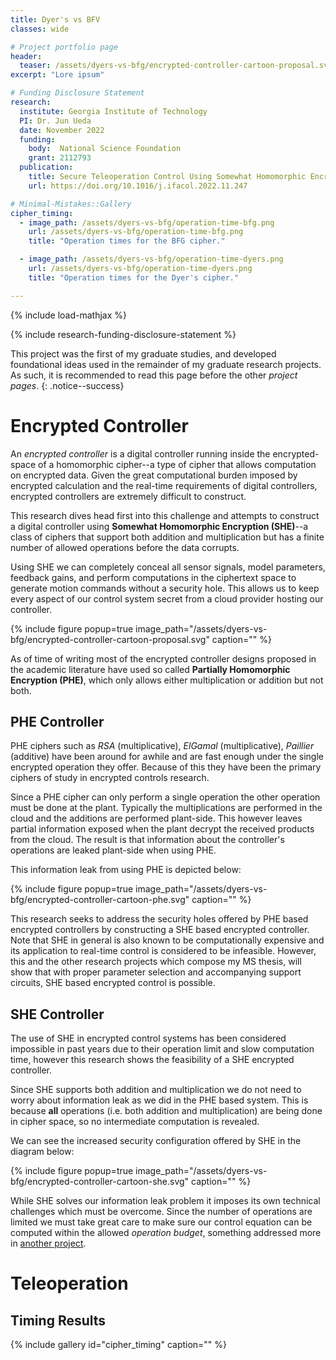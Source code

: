 ```yaml
---
title: Dyer's vs BFV
classes: wide

# Project portfolio page
header:
  teaser: /assets/dyers-vs-bfg/encrypted-controller-cartoon-proposal.svg
excerpt: "Lore ipsum"

# Funding Disclosure Statement
research:
  institute: Georgia Institute of Technology
  PI: Dr. Jun Ueda
  date: November 2022
  funding:
    body:  National Science Foundation
    grant: 2112793
  publication:
    title: Secure Teleoperation Control Using Somewhat Homomorphic Encryption
    url: https://doi.org/10.1016/j.ifacol.2022.11.247

# Minimal-Mistakes::Gallery
cipher_timing:
  - image_path: /assets/dyers-vs-bfg/operation-time-bfg.png
    url: /assets/dyers-vs-bfg/operation-time-bfg.png
    title: "Operation times for the BFG cipher."

  - image_path: /assets/dyers-vs-bfg/operation-time-dyers.png
    url: /assets/dyers-vs-bfg/operation-time-dyers.png
    title: "Operation times for the Dyer's cipher."

---
```


{% include load-mathjax %}


$\newcommand{\coloneqqf}{\mathrel{\vcenter{:}}=}$

{% include research-funding-disclosure-statement %}

This project was the first of my graduate studies, and developed foundational ideas used in the remainder of my graduate research projects. As such, it is recommended to read this page before the other *project pages*. 
{: .notice--success}



<!-- \\[
    u[k] = \Phi \xi[k] + \Psi \sigma[k] \coloneqqf f^{\text{SHE}}\left( \Phi, \xi[k], \Psi, \sigma[k]  \right)
\\] -->

# Encrypted Controller
An *encrypted controller* is a digital controller running inside the encrypted-space of a homomorphic cipher--a type of cipher that allows computation on encrypted data.
Given the great computational burden imposed by encrypted calculation and the real-time requirements of digital controllers, encrypted controllers are extremely difficult to construct.

This research dives head first into this challenge and attempts to construct a digital controller using **Somewhat Homomorphic Encryption (SHE)**--a class of ciphers that support both addition and multiplication but has a finite number of allowed operations before the data corrupts.

Using SHE we can completely conceal all sensor signals, model parameters, feedback gains, and perform computations in the ciphertext space to generate motion commands without a security hole.
This allows us to keep every aspect of our control system secret from a cloud provider hosting our controller.

{% include figure 
    popup=true 
    image_path="/assets/dyers-vs-bfg/encrypted-controller-cartoon-proposal.svg"
    caption="" %}

As of time of writing most of the encrypted controller designs proposed in the academic literature have used so called **Partially Homomorphic Encryption (PHE)**, which only allows either multiplication or addition but not both.

## PHE Controller
PHE ciphers such as *RSA* (multiplicative), *ElGamal* (multiplicative), *Paillier* (additive) have been around for awhile and are fast enough under the single encrypted operation they offer.
Because of this they have been the primary ciphers of study in encrypted controls research.

Since a PHE cipher can only perform a single operation the other operation must be done at the plant.
Typically the multiplications are performed in the cloud and the additions are performed plant-side.
This however leaves partial information exposed when the plant decrypt the received products from the cloud.
The result is that information about the controller's operations are leaked plant-side when using PHE.

This information leak from using PHE is depicted below:

{% include figure 
    popup=true 
    image_path="/assets/dyers-vs-bfg/encrypted-controller-cartoon-phe.svg"
    caption="" %}

This research seeks to address the security holes offered by PHE based encrypted controllers by constructing a SHE based encrypted controller.
Note that SHE in general is also known to be computationally expensive and its application to real-time control is considered to be infeasible. 
However, this and the other research projects which compose my MS thesis, will show that with proper parameter selection and accompanying support circuits, SHE based encrypted control is possible.

## SHE Controller
The use of SHE in encrypted control systems has been considered impossible in past years due to their operation limit and slow computation time, however this research shows the feasibility of a SHE encrypted controller.

Since SHE supports both addition and multiplication we do not need to worry about information leak as we did in the PHE based system.
This is because **all** operations (i.e. both addition and multiplication) are being done in cipher space, so no intermediate computation is revealed.

We can see the increased security configuration offered by SHE in the diagram below:

{% include figure 
    popup=true 
    image_path="/assets/dyers-vs-bfg/encrypted-controller-cartoon-she.svg"
    caption="" %}

While SHE solves our information leak problem it imposes its own technical challenges which must be overcome.
Since the number of operations are limited we must take great care to make sure our control equation can be computed within the allowed *operation budget*, something addressed more in [another project](/projects/rewrite-rules.md).

# Teleoperation


## Timing Results
{% include gallery 
    id="cipher_timing"
    caption="" %}

